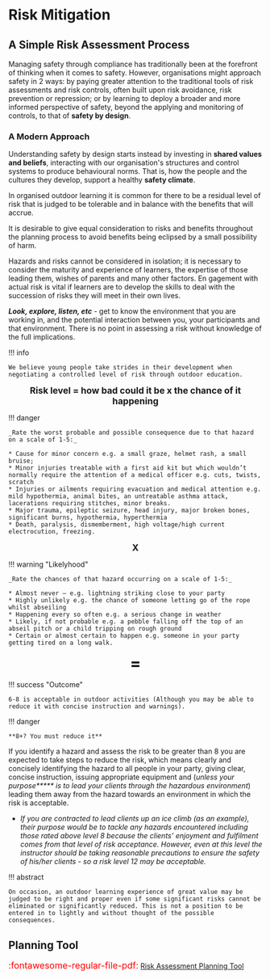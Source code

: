 # Risk Mitigation

## A Simple Risk Assessment Process

Managing safety through compliance has traditionally been at the forefront of thinking when it comes to safety. However, organisations might approach safety in 2 ways: by paying greater attention to the traditional tools of risk assessments and risk controls, often built upon risk avoidance, risk prevention or repression; or by learning to deploy a broader and more informed perspective of safety, beyond the applying and monitoring of controls, to that of **safety by design**.

### A Modern Approach

Understanding safety by design starts instead by investing in **shared values and beliefs**, interacting with our organisation's structures and control systems to produce behavioural norms. That is, how the people and the cultures they develop, support a healthy **safety climate**.

In organised outdoor learning it is common for there to be a residual level of risk that is judged to be tolerable and in balance with the benefits that will accrue.

It is desirable to give equal consideration to risks and benefits throughout the planning process to avoid benefits being eclipsed by a small possibility of harm.

Hazards and risks cannot be considered in isolation; it is necessary to consider the maturity and experience of learners, the expertise of those leading them, wishes of parents and many other factors. En
gagement with actual risk is vital if learners are to develop the skills to deal with the succession of risks they will meet in their own lives.

_**Look, explore, listen, etc**_ - get to know the environment that you are working in, and the potential interaction between you, your participants and that environment. There is no point in assessing a risk without knowledge of the full implications.

!!! info

    We believe young people take strides in their development when negotiating a controlled level of risk through outdoor education.

<div style="text-align: center; font-weight:bold;font-size:1.1rem">Risk level = how bad could it be x the chance of it happening</div>

!!! danger

    _Rate the worst probable and possible consequence due to that hazard on a scale of 1-5:_

    * Cause for minor concern e.g. a small graze, helmet rash, a small bruise;
    * Minor injuries treatable with a first aid kit but which wouldn’t normally require the attention of a medical officer e.g. cuts, twists, scratch
    * Injuries or ailments requiring evacuation and medical attention e.g. mild hypothermia, animal bites, an untreatable asthma attack, lacerations requiring stitches, minor breaks.
    * Major trauma, epileptic seizure, head injury, major broken bones, significant burns, hypothermia, hyperthermia
    * Death, paralysis, dismemberment, high voltage/high current electrocution, freezing.

<div style="text-align: center; font-weight:bold;font-size:1.1rem">X</div>

!!! warning "Likelyhood"

    _Rate the chances of that hazard occurring on a scale of 1-5:_

    * Almost never – e.g. lightning striking close to your party
    * Highly unlikely e.g. the chance of someone letting go of the rope whilst abseiling
    * Happening every so often e.g. a serious change in weather
    * Likely, if not probable e.g. a pebble falling off the top of an abseil pitch or a child tripping on rough ground
    * Certain or almost certain to happen e.g. someone in your party getting tired on a long walk.

<div style="text-align: center; font-weight:bold;font-size:2rem">=</div>

!!! success "Outcome"

    6-8 is acceptable in outdoor activities (Although you may be able to reduce it with concise instruction and warnings).

!!! danger

    **8+? You must reduce it**

If you identify a hazard and assess the risk to be greater than 8 you are expected to take steps to reduce the risk, which means clearly and concisely identifying the hazard to all people in your party, giving clear, concise instruction, issuing appropriate equipment and (_unless your purpose**\*** is to lead your clients through the hazardous environment_) leading them away from the hazard towards an environment in which the risk is acceptable.

-   _If you are contracted to lead clients up an ice climb (as an example), their purpose would be to tackle any hazards encountered including those rated above level 8 because the clients’ enjoyment and fulfilment comes from that level of risk acceptance. However, even at this level the instructor should be taking reasonable precautions to ensure the safety of his/her clients - so a risk level 12 may be acceptable._

!!! abstract

    On occasion, an outdoor learning experience of great value may be judged to be right and proper even if some significant risks cannot be eliminated or significantly reduced. This is not a position to be entered in to lightly and without thought of the possible consequences.

## Planning Tool

<span style="font-size: 1.1rem; color:red">:fontawesome-regular-file-pdf:</span> [Risk Assessment Planning Tool](../assets/pdfs/risk-benefit-exercise.pdf)
